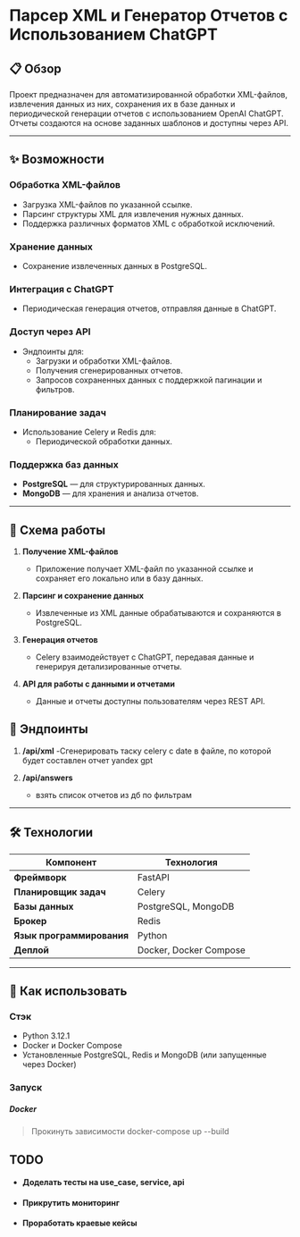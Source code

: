 # Парсер XML и Генератор Отчетов с Использованием ChatGPT

## 📋 Обзор

Проект предназначен для автоматизированной обработки XML-файлов, извлечения данных из них, сохранения их в базе данных и периодической генерации отчетов с использованием OpenAI ChatGPT. Отчеты создаются на основе заданных шаблонов и доступны через API.

---

## ✨ Возможности

### Обработка XML-файлов
- Загрузка XML-файлов по указанной ссылке.
- Парсинг структуры XML для извлечения нужных данных.
- Поддержка различных форматов XML с обработкой исключений.

### Хранение данных
- Сохранение извлеченных данных в PostgreSQL.

### Интеграция с ChatGPT
- Периодическая генерация отчетов, отправляя данные в ChatGPT.

### Доступ через API
- Эндпоинты для:
  - Загрузки и обработки XML-файлов.
  - Получения сгенерированных отчетов.
  - Запросов сохраненных данных с поддержкой пагинации и фильтров.

### Планирование задач
- Использование Celery и Redis для:
  - Периодической обработки данных.

### Поддержка баз данных
- **PostgreSQL** — для структурированных данных.
- **MongoDB** — для хранения и анализа отчетов.

---

## 🔄 Схема работы

1. **Получение XML-файлов**
   - Приложение получает XML-файл по указанной ссылке и сохраняет его локально или в базу данных.

2. **Парсинг и сохранение данных**
   - Извлеченные из XML данные обрабатываются и сохраняются в PostgreSQL.

3. **Генерация отчетов**
   - Celery взаимодействует с ChatGPT, передавая данные и генерируя детализированные отчеты.

4. **API для работы с данными и отчетами**
   - Данные и отчеты доступны пользователям через REST API.

## 🔗 Эндпоинты

1. **/api/xml**
   -Сгенерировать таску celery с date в файле, по которой будет составлен отчет yandex gpt

2. **/api/answers**
   - взять список отчетов из дб по фильтрам


---
## 🛠 Технологии

| Компонент          | Технология        |
|---------------------|-------------------|
| **Фреймворк**       | FastAPI           |
| **Планировщик задач** | Celery           |
| **Базы данных**     | PostgreSQL, MongoDB |
| **Брокер**          | Redis             |
| **Язык программирования** | Python     |
| **Деплой**          | Docker, Docker Compose |

---


## 🚀 Как использовать

### Стэк
- Python 3.12.1
- Docker и Docker Compose
- Установленные PostgreSQL, Redis и MongoDB (или запущенные через Docker)

### Запуск
##### Docker
> Прокинуть зависимости
> docker-compose up --build


## TODO
- #### Доделать тесты на use_case, service, api
- #### Прикрутить мониторинг
- #### Проработать краевые кейсы
